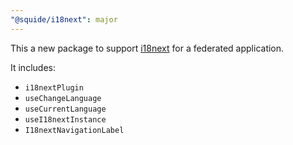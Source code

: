 ```yaml
---
"@squide/i18next": major
---
```


This a new package to support [i18next](https://www.i18next.com/) for a federated application.

It includes:

- `i18nextPlugin`
- `useChangeLanguage`
- `useCurrentLanguage`
- `useI18nextInstance`
- `I18nextNavigationLabel`
